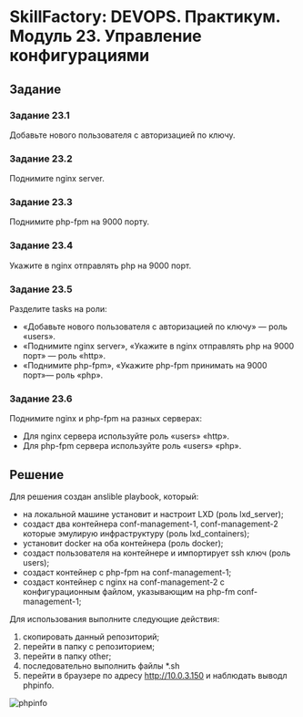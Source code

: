 # SkillFactory: DEVOPS. Практикум. Модуль 23. Управление конфигурациями

## Задание

### Задание 23.1
Добавьте нового пользователя с авторизацией по ключу.

### Задание 23.2
Поднимите nginx server.

### Задание 23.3
Поднимите php-fpm на 9000 порту.

### Задание 23.4
Укажите в nginx отправлять php на 9000 порт.

### Задание 23.5
Разделите tasks на роли:
- «Добавьте нового пользователя с авторизацией по ключу» — роль «users».
- «Поднимите nginx server», «Укажите в nginx отправлять php на 9000 порт» — роль «http».
- «Поднимите php-fpm», «Укажите php-fpm принимать на 9000 порт»— роль «php».

### Задание 23.6
Поднимите nginx и php-fpm на разных серверах:
- Для nginx сервера используйте роль «users» «http».
- Для php-fpm сервера используйте роль «users» «php».

## Решение
Для решения создан anslible playbook, который:
- на локальной машине установит и настроит LXD (роль lxd_server);
- создаст два контейнера conf-management-1, conf-management-2 которые эмулирую инфраструктуру (роль lxd_containers);
- установит docker на оба контейнера (роль docker);
- создаст пользователя на контейнере и импортирует ssh ключ (роль users);
- создаст контейнер с php-fpm на conf-management-1;
- создаст контейнер с nginx на conf-management-2 с конфигурационным файлом, указывающим на php-fm conf-management-1;

Для использования выполните следующие действия:
1. скопировать данный репозиторий;
2. перейти в папку с репозиторием;
3. перейти в папку other;
4. последовательно выполнить файлы *.sh
5. перейти в браузере по адресу http://10.0.3.150 и наблюдать выводл phpinfo.

![phpinfo](https://user-images.githubusercontent.com/68784501/110241890-51288800-7f64-11eb-879b-0a56a8b88d9e.png)
